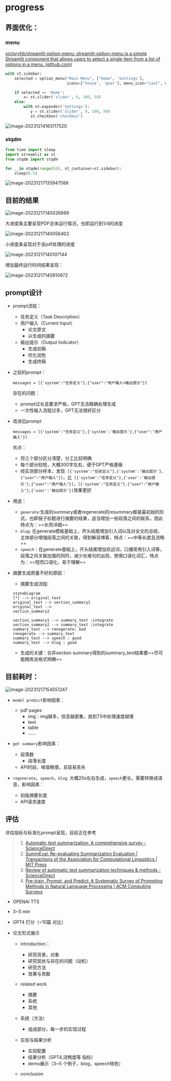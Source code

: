 # progress

## 界面优化：

### menu

[victoryhb/streamlit-option-menu: streamlit-option-menu is a simple Streamlit component that allows users to select a single item from a list of options in a menu. (github.com)](https://github.com/victoryhb/streamlit-option-menu?tab=readme-ov-file)

```python
with st.sidebar:
    selected = option_menu("Main Menu", ["Home", 'Settings'],
                           icons=['house', 'gear'], menu_icon="cast", default_index=1)

    if selected == 'Home':
        x= st.slider('slider', 0, 100, 50)
    else:
        with st.expander('Settings'):
           y = st.slider('slider', 0, 100, 50)
           st.checkbox('checkbox')
```

![image-20231214163117520](img/image-20231214163117520.png)



### stqdm

```python
from time import sleep
import streamlit as st
from stqdm import stqdm

for _ in stqdm(range(50), st_container=st.sidebar):
    sleep(0.5)
```

![image-20231217135947588](img/image-20231217135947588.png)



## 目前的结果

![image-20231217140026899](img/image-20231217140026899.png)

大进度条主要呈现PDF总体运行情况，也即运行到1/4的进度

![image-20231217140056402](img/image-20231217140056402.png)

小进度条呈现对于该pdf处理的进度

![image-20231217140107144](img/image-20231217140107144.png)



增加最终运行时间结果呈现：

![image-20231217140810672](img/image-20231217140810672.png)





## prompt设计

- prompt流程：
	- 任务定义（Task Description）
	- 用户输入（Current Input）
		- 论文原文
		- 以生成的摘要
	- 输出提示（Output Indicator）
		- 生成初稿
		- 优化润色
		- 生成终稿



- 之前的prompt：

	`messages = [{'system':"任务定义"},{"user":"用户输入+输出提示"}]`

	存在的问题：

	- prompt过长且要求严格，GPT无法精确处理生成
	- 一次性输入流程过多，GPT无法很好区分

- 改进后prompt 

	`messages = [{'system':"任务定义"},{'system':'输出提示'},{"user":"用户输入"}]`

	优点：

	- 将三个部分区分清楚，分工比较明确
	- 每个部分较短，大概300字左右，便于GPT严格遵循
	- 经实测部分样本，发现` [{'system':"任务定义"},{'system':'输出提示'},{"user":"用户输入"}]`，比` [{'system':"任务定义"},{'user':'输出提示'},{"user":"用户输入"}]`，`[{'system':"任务定义"},{"user":"用户输入"},{'user':'输出提示'}]`效果更好

- 用途：
	- `generate`:生成的summary或者regenerate的resummary都是最初始的形式，也即按子标题进行摘要的结果，适当增加一些段落之间的联系，因此特点为：==长而详细==
	- `blog`: 在generate模板基础上，开头结尾增加引入词以及对全文的总结，主体部分增强段落之间的关联，得到解读博客，特点：==中等长度且流畅==
	- `speech`：在generate基础上，开头结尾增加欢迎词，口播常用引入词等，段落之间关联加强的同时，减少长难句的出现，使用口语化词汇，特点为：==短而口语化，易于理解==



- 摘要生成质量不好的原因：

	- 摘要生成流程:

	```mermaid
	stateDiagram
	[*] --> original_text
	original_text --> section_summary1
	original_text --> 
	section_summary2
	
	section_summary1 --> summary_text :integrate
	section_summary2 --> summary_text :integrate
	summary_text --> renegerate: bad
	renegerate --> summary_text
	summary_text --> speech : good
	summary_text --> blog : good
	```

	- 生成的关键：合并section summary得到的summary_text结果要==尽可能精炼且格式明确==



## 目前耗时：



![image-20231217154551247](img/image-20231217154551247.png)

- `model predict`影响因素：
	- pdf pages
		- img：img越多，信息越密集，放到T5中处理速度越慢
		- text
		- table
		- ……

- `get summary`影响因素：
	- 段落数
		- 段落长度
	- API时段，峰值略慢，且容易丢失



- `regenerate`，`speech`，`blog `大概20s左右生成，`speech`更长，需要转换成语音，影响因素：
	- 初版摘要长度
	- API请求速度





## 评估

评估指标与标准化prompt呈现，目前正在参考

> 1. [Automatic text summarization: A comprehensive survey - ScienceDirect](https://www.sciencedirect.com/science/article/pii/S0957417420305030)
> 2. [SummEval: Re-evaluating Summarization Evaluation | Transactions of the Association for Computational Linguistics | MIT Press](https://direct.mit.edu/tacl/article/doi/10.1162/tacl_a_00373/100686/SummEval-Re-evaluating-Summarization-Evaluation)
> 3. [Review of automatic text summarization techniques & methods - ScienceDirect](https://www.sciencedirect.com/science/article/pii/S1319157820303712)
> 4. [Pre-train, Prompt, and Predict: A Systematic Survey of Prompting Methods in Natural Language Processing | ACM Computing Surveys](https://dl.acm.org/doi/full/10.1145/3560815)



- OPENAI TTS

- 3~5 min

- GPT4 打分（~10篇 对比）

	

- 论文形式展示

	- introduction：

		- 研究背景，对象
		-  研究现状与存在的问题（动机）
		- 研究方法
		- 效果与贡献

	- related work

		- 摘要
		- 系统
		- 其他

	- 系统（方法）

		- 组成部分，每一步的实现过程

	- 实验与结果分析

		- 实验配置
		- 结果分析（GPT4,流畅度等 指标）
		- demo展示（3~5 个例子，blog，speech特色）

	- conclusion

		

